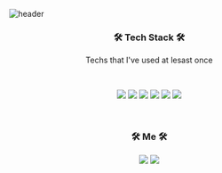 ![header](https://capsule-render.vercel.app/api?type=slice&color=&height=160&section=header&text=Hi!%20I'm%20Damhee!&fontAlign=50&fontAlignY=70&fontSize=90&fontColor=000000)



<h3 align="center"><b>🛠 Tech Stack 🛠</b></h3>
<p align="center">Techs that I've used at lesast once</p>
</br>
<p align="center">
  <img src="https://img.shields.io/badge/HTML5-E34F26?style=flat-square&logo=HTML5&logoColor=white"/>
  <img src="https://img.shields.io/badge/CSS3-1572B6?style=flat-square&logo=CSS3&logoColor=white"/>
  <img src="https://img.shields.io/badge/Java-007396?style=flat-square&logo=Java&logoColor=white"/>
  <img src="https://img.shields.io/badge/JSP-E25A1C?style=flat-square&logo=ApacheSpark&logoColor=white"/>
  <img src="https://img.shields.io/badge/Spring-47A248?style=flat-square&logo=Spring&logoColor=white"/>
  <img src="https://img.shields.io/badge/OracleSQL-F80000?style=flat-square&logo=Oracle&logoColor=white"/>
</p>

<br/>


<h3 align="center"><b>🛠  Me 🛠</b></h3>
<p align="center">
  <a href="https://blog.naver.com/damhee6624"><img src="https://img.shields.io/badge/Blog-03C75A?style=flat-square&logo=Naver&logoColor=white"/></a>
  <a href="mailto:damhee6624@gmail.com"><img src="https://img.shields.io/badge/Gmail-d14836?style=flat-square&logo=Gmail&logoColor=white&link=damhee6624@gmail.com"/></a>
</p>
